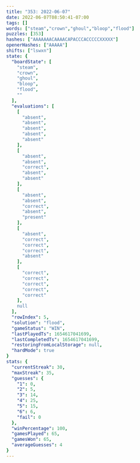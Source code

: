 ```yaml
---
title: "353: 2022-06-07"
date: 2022-06-07T08:50:41-07:00
tags: []
words: ["steam","crown","ghoul","bloop","flood"]
puzzles: [353]
hashes: ["AAAAAAACAAAACAPACCCACCCCCXXXXX"]
openerHashes: ["AAAAA"]
shifts: ["lswxn"]
state: {
  "boardState": [
    "steam",
    "crown",
    "ghoul",
    "bloop",
    "flood",
    ""
  ],
  "evaluations": [
    [
      "absent",
      "absent",
      "absent",
      "absent",
      "absent"
    ],
    [
      "absent",
      "absent",
      "correct",
      "absent",
      "absent"
    ],
    [
      "absent",
      "absent",
      "correct",
      "absent",
      "present"
    ],
    [
      "absent",
      "correct",
      "correct",
      "correct",
      "absent"
    ],
    [
      "correct",
      "correct",
      "correct",
      "correct",
      "correct"
    ],
    null
  ],
  "rowIndex": 5,
  "solution": "flood",
  "gameStatus": "WIN",
  "lastPlayedTs": 1654617041699,
  "lastCompletedTs": 1654617041699,
  "restoringFromLocalStorage": null,
  "hardMode": true
}
stats: {
  "currentStreak": 30,
  "maxStreak": 35,
  "guesses": {
    "1": 0,
    "2": 5,
    "3": 14,
    "4": 25,
    "5": 15,
    "6": 6,
    "fail": 0
  },
  "winPercentage": 100,
  "gamesPlayed": 65,
  "gamesWon": 65,
  "averageGuesses": 4
}
---
```


<!-- more -->
